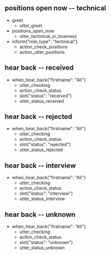 ## positions open now -- technical
* greet
  - utter_greet
* positions_open_now
  - utter_technical_or_business
* inform{"role_type": "technical"}
  - action_check_positions
  - action_utter_positions

## hear back -- received
* when_hear_back{"firstname": "Ali"}
  - utter_checking
  - action_check_status
  - slot{"status": "received"}
  - utter_status_received

## hear back -- rejected
* when_hear_back{"firstname": "Ali"}
  - utter_checking
  - action_check_status
  - slot{"status": "rejected"}
  - utter_status_rejected

## hear back -- interview
* when_hear_back{"firstname": "Ali"}
  - utter_checking
  - action_check_status
  - slot{"status": "interview"}
  - utter_status_interview

## hear back -- unknown
* when_hear_back{"firstname": "Ali"}
  - utter_checking
  - action_check_status
  - slot{"status": "unknown"}
  - utter_status_unknown
